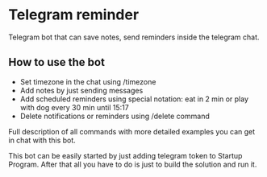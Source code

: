 # Telegram reminder

Telegram bot that can save notes, send reminders inside 
the telegram chat.

## How to use the bot

- Set timezone in the chat using /timezone
- Add notes by just sending messages
- Add scheduled reminders using special notation: 
eat in 2 min or play with dog every 30 min until 15:17
- Delete notifications or reminders using /delete command

Full description of all commands with more detailed examples you
can get in chat with this bot. 

This bot can be easily started by just adding telegram
token to Startup Program. After that all you have to do is just to 
build the solution and run it.
